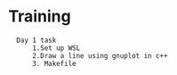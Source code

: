 # Training
      Day 1 task
          1.Set up WSL
          2.Draw a line using gnuplot in c++
          3. Makefile
